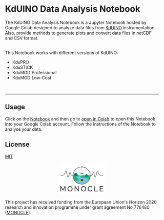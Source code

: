 <h1><b>KdUINO Data Analysis Notebook</b></h1>



The KdUINO Data Analysis Notebook is a Jupyter Notebook hosted by Google Colab designed to analyze data files from [KdUINO](https://monocle-h2020.eu/Sensors_and_services/KdUINO) instrumentation. Also, provide methods to generate plots and convert data files in netCDF and CSV format.

</br>
This Notebook works with different versions of KdUINO:

*   KduPRO
*   KduSTICK
*   KduMOD Professional
*   KduMOD Low-Cost

</br>

---

## Usage

Click on the [Notebook](https://github.com/Carlos-Rodero/kduino_data_analysis_notebook/blob/main/Kduino_Data_Analysis_Notebook.ipynb) and then go to [open in Colab](https://colab.research.google.com/github/Carlos-Rodero/test_colab/blob/main/Kduino_Data_Analysis_Notebook.ipynb) to open this Notebook into your Google Colab account.
Follow the instructions of the Notebook to analyse your data.

## License

[MIT](LICENSE)

<p align="center">
<img width="150" src="./docs/img_docs/logo.png">
</p>

This project has received funding from the European Union's Horizon 2020 research and innovation programme under grant agreement No 776480 ([MONOCLE](https://monocle-h2020.eu/)).
